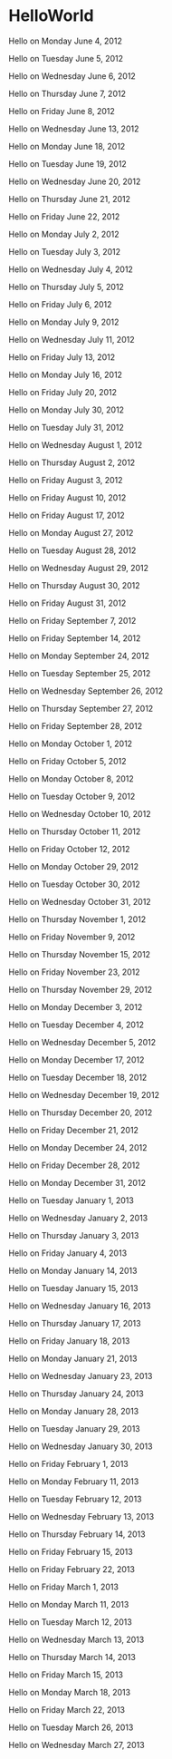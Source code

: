 HelloWorld
==========
Hello on Monday June  4, 2012

Hello on Tuesday June  5, 2012

Hello on Wednesday June  6, 2012

Hello on Thursday June  7, 2012

Hello on Friday June  8, 2012

Hello on Wednesday June 13, 2012

Hello on Monday June 18, 2012

Hello on Tuesday June 19, 2012

Hello on Wednesday June 20, 2012

Hello on Thursday June 21, 2012

Hello on Friday June 22, 2012

Hello on Monday July  2, 2012

Hello on Tuesday July  3, 2012

Hello on Wednesday July  4, 2012

Hello on Thursday July  5, 2012

Hello on Friday July  6, 2012

Hello on Monday July  9, 2012

Hello on Wednesday July 11, 2012

Hello on Friday July 13, 2012

Hello on Monday July 16, 2012

Hello on Friday July 20, 2012

Hello on Monday July 30, 2012

Hello on Tuesday July 31, 2012

Hello on Wednesday August  1, 2012

Hello on Thursday August  2, 2012

Hello on Friday August  3, 2012

Hello on Friday August 10, 2012

Hello on Friday August 17, 2012

Hello on Monday August 27, 2012

Hello on Tuesday August 28, 2012

Hello on Wednesday August 29, 2012

Hello on Thursday August 30, 2012

Hello on Friday August 31, 2012

Hello on Friday September  7, 2012

Hello on Friday September 14, 2012

Hello on Monday September 24, 2012

Hello on Tuesday September 25, 2012

Hello on Wednesday September 26, 2012

Hello on Thursday September 27, 2012

Hello on Friday September 28, 2012

Hello on Monday October  1, 2012

Hello on Friday October  5, 2012

Hello on Monday October  8, 2012

Hello on Tuesday October  9, 2012

Hello on Wednesday October 10, 2012

Hello on Thursday October 11, 2012

Hello on Friday October 12, 2012

Hello on Monday October 29, 2012

Hello on Tuesday October 30, 2012

Hello on Wednesday October 31, 2012

Hello on Thursday November  1, 2012

Hello on Friday November  9, 2012

Hello on Thursday November 15, 2012

Hello on Friday November 23, 2012

Hello on Thursday November 29, 2012

Hello on Monday December  3, 2012

Hello on Tuesday December  4, 2012

Hello on Wednesday December  5, 2012

Hello on Monday December 17, 2012

Hello on Tuesday December 18, 2012

Hello on Wednesday December 19, 2012

Hello on Thursday December 20, 2012

Hello on Friday December 21, 2012

Hello on Monday December 24, 2012

Hello on Friday December 28, 2012

Hello on Monday December 31, 2012

Hello on Tuesday January  1, 2013

Hello on Wednesday January  2, 2013

Hello on Thursday January  3, 2013

Hello on Friday January  4, 2013

Hello on Monday January 14, 2013

Hello on Tuesday January 15, 2013

Hello on Wednesday January 16, 2013

Hello on Thursday January 17, 2013

Hello on Friday January 18, 2013

Hello on Monday January 21, 2013

Hello on Wednesday January 23, 2013

Hello on Thursday January 24, 2013

Hello on Monday January 28, 2013

Hello on Tuesday January 29, 2013

Hello on Wednesday January 30, 2013

Hello on Friday February  1, 2013

Hello on Monday February 11, 2013

Hello on Tuesday February 12, 2013

Hello on Wednesday February 13, 2013

Hello on Thursday February 14, 2013

Hello on Friday February 15, 2013

Hello on Friday February 22, 2013

Hello on Friday March  1, 2013

Hello on Monday March 11, 2013

Hello on Tuesday March 12, 2013

Hello on Wednesday March 13, 2013

Hello on Thursday March 14, 2013

Hello on Friday March 15, 2013

Hello on Monday March 18, 2013

Hello on Friday March 22, 2013

Hello on Tuesday March 26, 2013

Hello on Wednesday March 27, 2013
